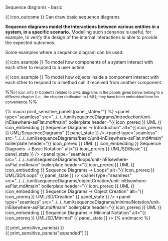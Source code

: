 <span id="title">Sequence diagrams - basic</span>

<span id="prereqs"></span>

<span id="outcomes">{{ icon_outcome }} Can draw basic sequence diagrams</span>

<div id="body">

**Sequence diagrams model the interactions between various entities in a system, in a specific scenario.** Modelling such scenarios is useful, for example, to verify the design of the internal interactions is able to provide the expected outcomes.

<box>

Some examples where a sequence diagram can be used:

{{ icon_example }} To model how components of a system interact with each other to respond to a user action.

{{ icon_example }} To model how objects inside a component interact with each other to respond to a method call it received from another component.
</box>

%%<small>{{ icon_info }} Contents related to UML diagrams in the panels given below belong to a different chapter (i.e., the chapter dedicated to UML); they have been embedded here for convenience.</small>%%

{% macro print_sensitive_panels(panel_state="") %}
<panel type="seamless" src="../../../uml/sequenceDiagrams/introduction/unit-inElsewhere-asFlat.md#main" boilerplate header="{{ icon_prereq }} UML {{ icon_embedding }} Sequence Diagrams → Introduction" alt="{{ icon_prereq }} UML/SequenceDiagrams" {{ panel_state }} />
<panel type="seamless" src="../../../uml/sequenceDiagrams/basic/unit-inElsewhere-asFlat.md#main" boilerplate header="{{ icon_prereq }} UML {{ icon_embedding }} Sequence Diagrams → Basic Notation" alt="{{ icon_prereq }} UML/SD/Basic" {{ panel_state }} />
<panel type="seamless" src="../../../uml/sequenceDiagrams/loops/unit-inElsewhere-asFlat.md#main" boilerplate header="{{ icon_prereq }} UML {{ icon_embedding }} Sequence Diagrams → Loops" alt="{{ icon_prereq }} UML/SD/Loops" {{ panel_state }} />
<panel type="seamless" src="../../../uml/sequenceDiagrams/objectCreation/unit-inElsewhere-asFlat.md#main" boilerplate header="{{ icon_prereq }} UML {{ icon_embedding }} Sequence Diagrams → Object Creation" alt="{{ icon_prereq }} UML/SD/Creation" {{ panel_state }} />
<panel type="seamless" src="../../../uml/sequenceDiagrams/minimalNotation/unit-inElsewhere-asFlat.md#main" boilerplate header="{{ icon_prereq }} UML {{ icon_embedding }} Sequence Diagrams → Minimal Notation" alt="{{ icon_prereq }} UML/SD/Minimal" {{ panel_state }} />
{% endmacro %}

<div class="print-only">
{{ print_sensitive_panels() }}
</div>
<div class="non-printable">
{{ print_sensitive_panels("expanded") }}
</div>



</div>

<div id="extras">
  <include src="exercisesPanel.md" boilerplate />
</div>
